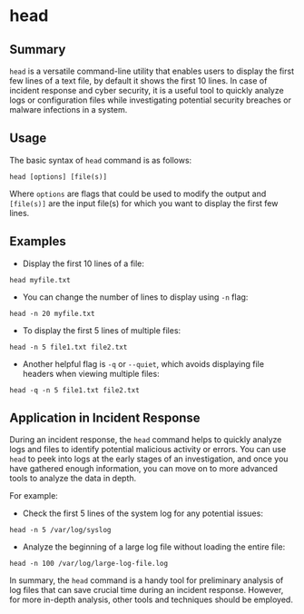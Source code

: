 # head

## Summary

`head` is a versatile command-line utility that enables users to display the first few lines of a text file, by default it shows the first 10 lines. In case of incident response and cyber security, it is a useful tool to quickly analyze logs or configuration files while investigating potential security breaches or malware infections in a system.

## Usage

The basic syntax of `head` command is as follows:

```
head [options] [file(s)]
```

Where `options` are flags that could be used to modify the output and `[file(s)]` are the input file(s) for which you want to display the first few lines.

## Examples

- Display the first 10 lines of a file:

```
head myfile.txt
```

- You can change the number of lines to display using `-n` flag:

```
head -n 20 myfile.txt
```

- To display the first 5 lines of multiple files:

```
head -n 5 file1.txt file2.txt
```

- Another helpful flag is `-q` or `--quiet`, which avoids displaying file headers when viewing multiple files:

```
head -q -n 5 file1.txt file2.txt
```

## Application in Incident Response

During an incident response, the `head` command helps to quickly analyze logs and files to identify potential malicious activity or errors. You can use `head` to peek into logs at the early stages of an investigation, and once you have gathered enough information, you can move on to more advanced tools to analyze the data in depth.

For example:

- Check the first 5 lines of the system log for any potential issues:

```
head -n 5 /var/log/syslog
```

- Analyze the beginning of a large log file without loading the entire file:

```
head -n 100 /var/log/large-log-file.log
```

In summary, the `head` command is a handy tool for preliminary analysis of log files that can save crucial time during an incident response. However, for more in-depth analysis, other tools and techniques should be employed.